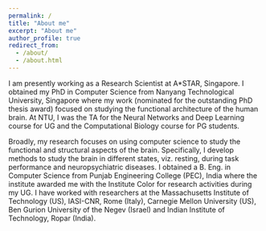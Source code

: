 ```yaml
---
permalink: /
title: "About me"
excerpt: "About me"
author_profile: true
redirect_from: 
  - /about/
  - /about.html
---
```


I am presently working as a Research Scientist at A\*STAR, Singapore. I obtained my PhD in Computer Science from Nanyang Technological University, Singapore where my work (nominated for the outstanding PhD thesis award) focused on studying the functional architecture of the human brain. At NTU, I was the TA for the Neural Networks and Deep Learning course for UG and the Computational Biology course for PG students. 

Broadly, my research focuses on using computer science to study the functional and structural aspects of the brain. Specifically, I develop methods to study the brain in different states, viz. resting, during task performance and neuropsychiatric diseases. I obtained a B. Eng. in Computer Science from Punjab Engineering College (PEC), India where the institute awarded me with the Institute Color for research activities during my UG. I have worked with researchers at the Massachusetts Institute of Technology (US), IASI-CNR, Rome (Italy), Carnegie Mellon University (US), Ben Gurion University of the Negev (Israel) and Indian Institute of Technology, Ropar (India).

